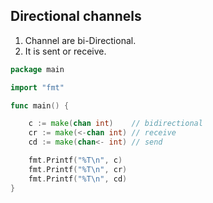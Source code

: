 ## Directional channels  
1. Channel are bi-Directional.  
1. It is sent or receive.    

```go
package main

import "fmt"

func main() {

	c := make(chan int)    // bidirectional
	cr := make(<-chan int) // receive
	cd := make(chan<- int) // send

	fmt.Printf("%T\n", c)
	fmt.Printf("%T\n", cr)
	fmt.Printf("%T\n", cd)
}

```